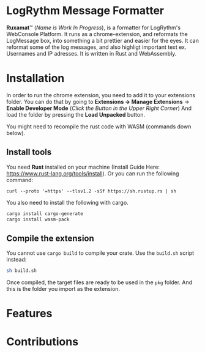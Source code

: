 # LogRythm Message Formatter
**Ruxamat**™ (*Name is Work In Progress*), is a formatter for LogRythm's WebConsole Platform. It runs as a chrome-extension, and reformats the LogMessage box, into something a bit prettier and easier for the eyes. It can reformat some of the log messages, and also highligt important text ex. Usernames and IP adresses. It is written in Rust and WebAssembly.
# Installation
In order to run the chrome extension, you need to add it to your extensions folder. You can do that by going to **Extensions -> Manage Extensions** -> **Enable Developer Mode** (*Click the Button in the Upper Right Corner*) And load the folder by pressing the **Load Unpacked** button.

You might need to recompile the rust code with WASM (commands down below).

## Install tools
You need **Rust** installed on your machine (Install Guide Here: https://www.rust-lang.org/tools/install).
Or you can run the following command:
```
curl --proto '=https' --tlsv1.2 -sSf https://sh.rustup.rs | sh
```
You also need to install the following with cargo.
```sh
cargo install cargo-generate
cargo install wasm-pack
```

## Compile the extension

You cannot use `cargo build` to compile your crate. Use the `build.sh` script instead:
```sh
sh build.sh
```
Once compiled, the target files are ready to be used in the `pkg` folder. And this is the folder you import as the extension.

# Features

# Contributions

